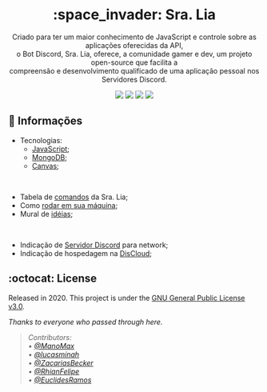 <h1 align="center"> :space_invader: Sra. Lia </h1>

<p align="center">
  Criado para ter um maior conhecimento de JavaScript e controle sobre as aplicações oferecidas da API, <br>
  o Bot Discord, Sra. Lia, oferece, a comunidade gamer e dev, um projeto open-source que facilita a <br>
  compreensão e desenvolvimento qualificado de uma aplicação pessoal nos Servidores Discord.
</p>

<p align="center">
  <img src="https://img.shields.io/github/contributors/MelhorDeTres/sra-lia?style=flat-square"> <img src="https://img.shields.io/github/last-commit/MelhorDeTres/sra-lia?style=flat-square"> <img src="https://img.shields.io/github/languages/top/MelhorDeTres/sra-lia?style=flat-square"> <img src="https://img.shields.io/discord/635170515937656833?label=chat%20discord&style=flat-square">
 </p>
 

## :triangular_flag_on_post: Informações

- Tecnologias:
  - [JavaScript](https://www.javascript.com/);
  - [MongoDB](https://www.mongodb.com);
  - [Canvas](https://canvas.instructure.com/doc/api/);
  
<br>

- Tabela de [comandos](documentacao/COMANDOS.md) da Sra. Lia;
- Como [rodar em sua máquina](documentacao/SETBOT.md);
- Mural de [idéias](https://www.notion.so/Bot-Sr-Lia-MD3-d6a627905612445dbfd0794c373c91c0);

<br>

- Indicação de [Servidor Discord](https://discord.gg/ASwuvJr) para network;
- Indicação de hospedagem na [DisCloud](https://discloudbot.com/);

## :octocat: License

Released in 2020.
This project is under the [GNU General Public License v3.0](https://github.com/ManoMax/BotDiscord/blob/master/LICENSE.txt).

<p><i>
  Thanks to everyone who passed through here.
  
> *Contributors:* <br>
> • *[@ManoMax](https://github.com/ManoMax)* <br>
> • *[@lucasminah](https://github.com/lucasminah)* <br>
> • *[@ZacariasBecker](https://github.com/ZacariasBecker)* <br>
> • *[@RhianFelipe](https://github.com/RhianFelipe)* <br>
> • *[@EuclidesRamos](https://github.com/EuclidesRamos)* <br>

</i></p>
